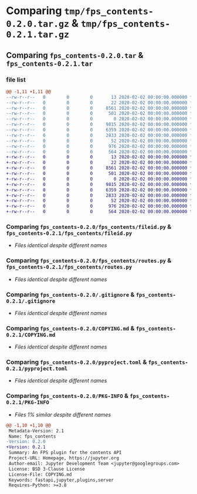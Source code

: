 # Comparing `tmp/fps_contents-0.2.0.tar.gz` & `tmp/fps_contents-0.2.1.tar.gz`

## Comparing `fps_contents-0.2.0.tar` & `fps_contents-0.2.1.tar`

### file list

```diff
@@ -1,11 +1,11 @@
--rw-r--r--   0        0        0       13 2020-02-02 00:00:00.000000 fps_contents-0.2.0/MANIFEST.in
--rw-r--r--   0        0        0       22 2020-02-02 00:00:00.000000 fps_contents-0.2.0/fps_contents/__init__.py
--rw-r--r--   0        0        0     8561 2020-02-02 00:00:00.000000 fps_contents-0.2.0/fps_contents/fileid.py
--rw-r--r--   0        0        0      501 2020-02-02 00:00:00.000000 fps_contents-0.2.0/fps_contents/main.py
--rw-r--r--   0        0        0        0 2020-02-02 00:00:00.000000 fps_contents-0.2.0/fps_contents/py.typed
--rw-r--r--   0        0        0     9815 2020-02-02 00:00:00.000000 fps_contents-0.2.0/fps_contents/routes.py
--rw-r--r--   0        0        0     6359 2020-02-02 00:00:00.000000 fps_contents-0.2.0/.gitignore
--rw-r--r--   0        0        0     2833 2020-02-02 00:00:00.000000 fps_contents-0.2.0/COPYING.md
--rw-r--r--   0        0        0       52 2020-02-02 00:00:00.000000 fps_contents-0.2.0/README.md
--rw-r--r--   0        0        0      976 2020-02-02 00:00:00.000000 fps_contents-0.2.0/pyproject.toml
--rw-r--r--   0        0        0      564 2020-02-02 00:00:00.000000 fps_contents-0.2.0/PKG-INFO
+-rw-r--r--   0        0        0       13 2020-02-02 00:00:00.000000 fps_contents-0.2.1/MANIFEST.in
+-rw-r--r--   0        0        0       22 2020-02-02 00:00:00.000000 fps_contents-0.2.1/fps_contents/__init__.py
+-rw-r--r--   0        0        0     8561 2020-02-02 00:00:00.000000 fps_contents-0.2.1/fps_contents/fileid.py
+-rw-r--r--   0        0        0      501 2020-02-02 00:00:00.000000 fps_contents-0.2.1/fps_contents/main.py
+-rw-r--r--   0        0        0        0 2020-02-02 00:00:00.000000 fps_contents-0.2.1/fps_contents/py.typed
+-rw-r--r--   0        0        0     9815 2020-02-02 00:00:00.000000 fps_contents-0.2.1/fps_contents/routes.py
+-rw-r--r--   0        0        0     6359 2020-02-02 00:00:00.000000 fps_contents-0.2.1/.gitignore
+-rw-r--r--   0        0        0     2833 2020-02-02 00:00:00.000000 fps_contents-0.2.1/COPYING.md
+-rw-r--r--   0        0        0       52 2020-02-02 00:00:00.000000 fps_contents-0.2.1/README.md
+-rw-r--r--   0        0        0      976 2020-02-02 00:00:00.000000 fps_contents-0.2.1/pyproject.toml
+-rw-r--r--   0        0        0      564 2020-02-02 00:00:00.000000 fps_contents-0.2.1/PKG-INFO
```

### Comparing `fps_contents-0.2.0/fps_contents/fileid.py` & `fps_contents-0.2.1/fps_contents/fileid.py`

 * *Files identical despite different names*

### Comparing `fps_contents-0.2.0/fps_contents/routes.py` & `fps_contents-0.2.1/fps_contents/routes.py`

 * *Files identical despite different names*

### Comparing `fps_contents-0.2.0/.gitignore` & `fps_contents-0.2.1/.gitignore`

 * *Files identical despite different names*

### Comparing `fps_contents-0.2.0/COPYING.md` & `fps_contents-0.2.1/COPYING.md`

 * *Files identical despite different names*

### Comparing `fps_contents-0.2.0/pyproject.toml` & `fps_contents-0.2.1/pyproject.toml`

 * *Files identical despite different names*

### Comparing `fps_contents-0.2.0/PKG-INFO` & `fps_contents-0.2.1/PKG-INFO`

 * *Files 1% similar despite different names*

```diff
@@ -1,10 +1,10 @@
 Metadata-Version: 2.1
 Name: fps_contents
-Version: 0.2.0
+Version: 0.2.1
 Summary: An FPS plugin for the contents API
 Project-URL: Homepage, https://jupyter.org
 Author-email: Jupyter Development Team <jupyter@googlegroups.com>
 License: BSD 3-Clause License
 License-File: COPYING.md
 Keywords: fastapi,jupyter,plugins,server
 Requires-Python: >=3.8
```

